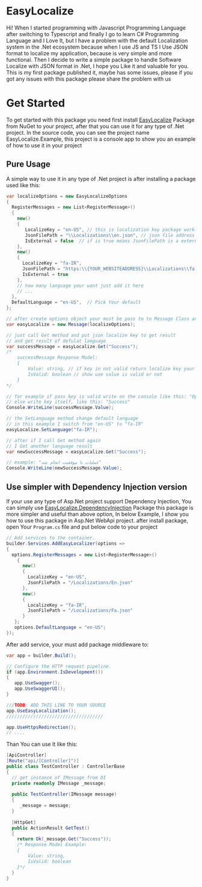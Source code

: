 # EasyLocalize

Hi! When I started programming with Javascript Programming Language after switching to Typescript and finally I go to learn C# Programming Language and I Love It, but I have a problem with the default Localization system in the .Net ecosystem because when I use JS and TS I Use JSON format to localize my application, because is very simple and more functional. Then I decide to write a simple package to handle Software Localize with JSON format in .Net, I hope you Like it and valuable for you.
This is my first package published it, maybe has some issues, please if you got any issues with this package please share the problem with us

# Get Started

To get started with this package you need first install [EasyLocalize](https://www.nuget.org/packages/EasyLocalize) Package from NuGet to your project, after that you can use it for any type of .Net project.
In the source code, you can see the project name EasyLocalize.Example, this project is a console app to show you an example of how to use it in your project

## Pure Usage

A simple way to use it in any type of .Net project is after installing a package used like this:
```csharp
var localizeOptions = new EasyLocalizeOptions  
{  
  RegisterMessages = new List<RegisterMessage>()  
  {  
    new()  
    {  
	   LocalizeKey = "en-US", // this is localization key package work with this name
	   JsonFilePath = "\\Localizations\\en.json", // json file address
	   IsExternal = false  // if is true means JsonFilePath is a external resuorce
    },
    new()  
    {  
      LocalizeKey = "fa-IR",  
      JsonFilePath = "https:\\{YOUR_WEBSITEADDRESS}\\Localizations\\fa.json",
      IsExternal = true
    },
    // how many language your want just add it here
    // ...
  },
  DefaultLanguage = "en-US",  // Pick Your default 
};

// after create options object your must be pass to to Message Class and create new instanse
var easyLocalize = new Message(localizeOptions);

// just call Get method and put json localize key to get result
// and get result of defulat language
var successMessage = easyLocalize.Get("Success");
/* 
	successMessage Response Model:
	{
		Value: string, // if key in not valid return localize key your pass it, in Example: "Success"
		IsValid: boolean // show use value is valid or not
	}
*/

// for example if pass key is valid write on the console like this: "Operation done successfully"
// else write key itself, like this: "Success"
Console.WriteLine(successMessage.Value);

// the SetLanguage method change default language
// in this example I switch from "en-US" to "fa-IR"
easyLocalize.SetLanguage("fa-IR");

// after if I call Get method again
// I Got another language result
var newSuccessMessage = easyLocalize.Get("Success");

// example: "عملیات با موفقیت انجام شد"
Console.WriteLine(newSuccessMessage.Value);
```


## Use simpler with Dependency Injection version
If your use any type of Asp.Net project support Dependency Injection,  You can simply use [EasyLocalize.DependencyInjection](https://www.nuget.org/packages/EasyLocalize.DependencyInjection/) Package this package is more simpler and useful than above option, In below Example, I show you how to use this package in Asp.Net WebApi project.
after install package, open Your `Program.cs` file and put below code to your project
```csharp
// Add services to the container.  
builder.Services.AddEasyLocalizer(options =>  
{  
  options.RegisterMessages = new List<RegisterMessage>()  
    {  
      new()  
      {  
        LocalizeKey = "en-US",  
        JsonFilePath = "/Localizations/En.json"  
      },  
      new()  
      {  
        LocalizeKey = "fa-IR",  
        JsonFilePath = "/Localizations/Fa.json"  
      }  
   };  
   options.DefaultLanguage = "en-US";
});
```
After add service, your must add package middleware to:
```csharp
var app = builder.Build();

// Configure the HTTP request pipeline.  
if (app.Environment.IsDevelopment())  
{  
   app.UseSwagger();  
   app.UseSwaggerUI();  
}

///TODO: ADD THIS LINE TO YOUR SOURCE
app.UseEasyLocalization();
////////////////////////////////////

app.UseHttpsRedirection();
// ....
```

Than You can use It like this:
```csharp
[ApiController]  
[Route("api/[Controller]")]  
public class TestController : ControllerBase  
{  
  // get instance of IMessage from DI
  private readonly IMessage _message;  
  
  public TestController(IMessage message)  
  {  
     _message = message;  
  }
  
  [HttpGet]  
  public ActionResult GetTest()  
  {  
    return Ok(_message.Get("Success"));
    /* Response Model Example:
	{
		Value: string,
		IsValid: boolean
	}*/
  }
}
```
